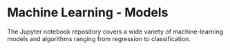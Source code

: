 # Machine Learning - Models

The Jupyter notebook repository covers a wide variety of machine-learning models and algorithms ranging from regression to classification.
